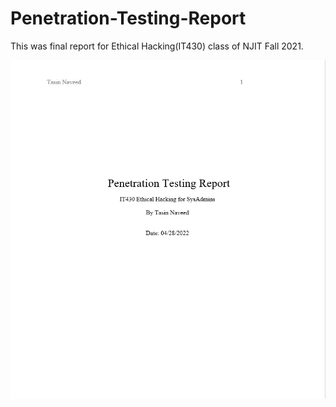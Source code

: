 # Penetration-Testing-Report
This was final report for Ethical Hacking(IT430) class of NJIT Fall 2021.

![Screenshot](/images/ss1.PNG)
